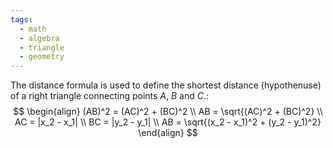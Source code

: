 ```yaml
---
tags:
  - math
  - algebra
  - triangle
  - geometry
---
```

The distance formula is used to define the shortest distance (hypothenuse) of a right triangle connecting points $A$, $B$ and $C$.:
$$
\begin{align}
(AB)^2 = (AC)^2 + (BC)^2 \\
AB = \sqrt{(AC)^2 + (BC)^2} \\
AC = |x_2 - x_1| \\
BC = |y_2 - y_1| \\
AB = \sqrt{(x_2 - x_1)^2 + (y_2 - y_1)^2} 
\end{align}
$$

